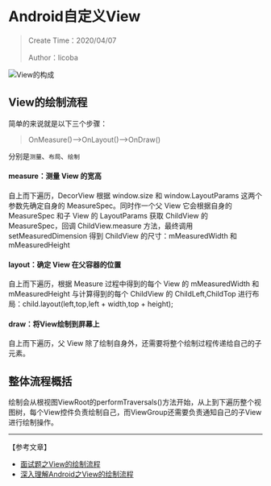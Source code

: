 # Android自定义View
> Create Time：2020/04/07
>
> Author：licoba

![View的构成](https://upload-images.jianshu.io/upload_images/2397836-f1f6a200704884a2.png?imageMogr2/auto-orient/strip|imageView2/2/w/1130/format/webp)
## View的绘制流程
简单的来说就是以下三个步骤：
> OnMeasure()——>OnLayout()——>OnDraw()

分别是`测量`、`布局`、`绘制`

#### measure：测量 View 的宽高
自上而下遍历，DecorView 根据 window.size 和 window.LayoutParams 这两个参数先确定自身的 MeasureSpec。同时作一个父 View 它会根据自身的 MeasureSpec 和子 View 的 LayoutParams 获取 ChildView 的 MeasureSpec，回调 ChildView.measure 方法，最终调用 setMeasuredDimension 得到 ChildView 的尺寸：mMeasuredWidth 和 mMeasuredHeight



#### layout：确定 View 在父容器的位置
自上而下遍历，根据 Measure 过程中得到的每个 View 的 mMeasuredWidth 和 mMeasuredHeight 与计算得到的每个 ChildView 的 ChildLeft,ChildTop 进行布局：child.layout(left,top,left + width,top + height);


#### draw：将View绘制到屏幕上
自上而下遍历，父 View 除了绘制自身外，还需要将整个绘制过程传递给自己的子元素。


## 整体流程概括
绘制会从根视图ViewRoot的performTraversals()方法开始，从上到下遍历整个视图树，每个View控件负责绘制自己，而ViewGroup还需要负责通知自己的子View进行绘制操作。

---
【参考文章】
- [面试题之View的绘制流程](https://www.jianshu.com/p/8a71cbf7622d)
- [深入理解Android之View的绘制流程](https://www.jianshu.com/p/060b5f68da79)
